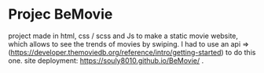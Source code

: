 # Projec BeMovie
project made in html, css / scss and Js to make a static movie website, which allows to see the trends of movies by swiping.
I had to use an api => (https://developer.themoviedb.org/reference/intro/getting-started) to do this one.
site deployment: https://souly8010.github.io/BeMovie/ .
